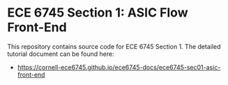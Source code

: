 
ECE 6745 Section 1: ASIC Flow Front-End
==========================================================================

This repository contains source code for ECE 6745 Section 1. The
detailed tutorial document can be found here:

 - https://cornell-ece6745.github.io/ece6745-docs/ece6745-sec01-asic-front-end
